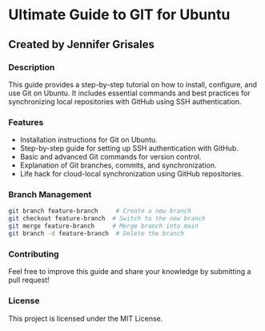 # Ultimate Guide to GIT for Ubuntu

## Created by Jennifer Grisales

### Description
This guide provides a step-by-step tutorial on how to install, configure, and use Git on Ubuntu. It includes essential commands and best practices for synchronizing local repositories with GitHub using SSH authentication.

### Features
- Installation instructions for Git on Ubuntu.
- Step-by-step guide for setting up SSH authentication with GitHub.
- Basic and advanced Git commands for version control.
- Explanation of Git branches, commits, and synchronization.
- Life hack for cloud-local synchronization using GitHub repositories.

### Branch Management
```sh
git branch feature-branch     # Create a new branch
git checkout feature-branch  # Switch to the new branch
git merge feature-branch     # Merge branch into main
git branch -d feature-branch  # Delete the branch
```

### Contributing
Feel free to improve this guide and share your knowledge by submitting a pull request!

### License
This project is licensed under the MIT License.
